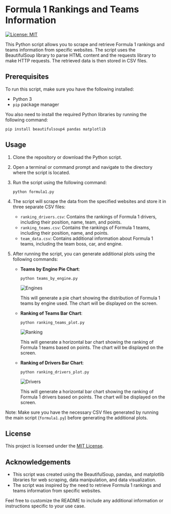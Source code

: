 
# Formula 1 Rankings and Teams Information
[![License: MIT](https://img.shields.io/badge/License-MIT-yellow.svg)](https://opensource.org/licenses/MIT)

This Python script allows you to scrape and retrieve Formula 1 rankings and teams information from specific websites. The script uses the BeautifulSoup library to parse HTML content and the requests library to make HTTP requests. The retrieved data is then stored in CSV files.

## Prerequisites

To run this script, make sure you have the following installed:

- Python 3
- `pip` package manager

You also need to install the required Python libraries by running the following command:

```
pip install beautifulsoup4 pandas matplotlib
```

## Usage

1. Clone the repository or download the Python script.

2. Open a terminal or command prompt and navigate to the directory where the script is located.

3. Run the script using the following command:

   ```
   python formula1.py
   ```

4. The script will scrape the data from the specified websites and store it in three separate CSV files:

   - `ranking_drivers.csv`: Contains the rankings of Formula 1 drivers, including their position, name, team, and points.
   - `ranking_teams.csv`: Contains the rankings of Formula 1 teams, including their position, name, and points.
   - `team_data.csv`: Contains additional information about Formula 1 teams, including the team boss, car, and engine.

5. After running the script, you can generate additional plots using the following commands:

   - **Teams by Engine Pie Chart**:
     ```
     python teams_by_engine.py
     ```
     ![Engines](https://github.com/Kelvinsantosyz/Formula1Scraper/assets/109118257/562a5359-806c-4dc3-95fb-e58c69223469)

     

     This will generate a pie chart showing the distribution of Formula 1 teams by engine used. The chart will be displayed on the screen.

   - **Ranking of Teams Bar Chart**:
     ```
     python ranking_teams_plot.py
     ```
     ![Ranking](https://github.com/Kelvinsantosyz/Formula1Scraper/assets/109118257/5b6affe0-ae3e-49c3-a757-8d9aab1de511)


     This will generate a horizontal bar chart showing the ranking of Formula 1 teams based on points. The chart will be displayed on the screen.

   - **Ranking of Drivers Bar Chart**:
     ```
     python ranking_drivers_plot.py
     ```
      ![Drivers](https://github.com/Kelvinsantosyz/Formula1Scraper/assets/109118257/38dbd968-4005-4ad2-9cc3-0ea493dffa9c)

     This will generate a horizontal bar chart showing the ranking of Formula 1 drivers based on points. The chart will be displayed on the screen.

Note: Make sure you have the necessary CSV files generated by running the main script (`formula1.py`) before generating the additional plots.

## License

This project is licensed under the [MIT License](LICENSE).

## Acknowledgements

- This script was created using the BeautifulSoup, pandas, and matplotlib libraries for web scraping, data manipulation, and data visualization.
- The script was inspired by the need to retrieve Formula 1 rankings and teams information from specific websites.

Feel free to customize the README to include any additional information or instructions specific to your use case.
